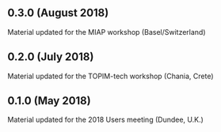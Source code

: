 0.3.0 (August 2018)
-----------------

Material updated for the MIAP workshop (Basel/Switzerland)

0.2.0 (July 2018)
-----------------

Material updated for the TOPIM-tech workshop (Chania, Crete)

0.1.0 (May 2018)
----------------

Material updated for the 2018 Users meeting (Dundee, U.K.)
